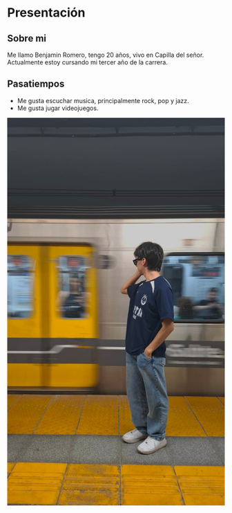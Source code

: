 # Presentación
## Sobre mi
Me llamo Benjamin Romero, tengo 20 años, vivo en Capilla del señor.
Actualmente estoy cursando mi tercer año de la carrera.
## Pasatiempos
- Me gusta escuchar musica, principalmente rock, pop y jazz.
- Me gusta jugar videojuegos.

![foto de presentación](https://github.com/pdep-utn-frd/2025-presentacion-BenjaminRomero1/blob/main/FotoPresentaci%C3%B3n.jpg?raw=true)
